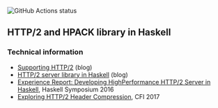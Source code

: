 ![GitHub Actions status](https://github.com/kazu-yamamoto/http2/workflows/Haskell%20CI/badge.svg)

## HTTP/2 and HPACK library in Haskell

### Technical information

- [Supporting HTTP/2](https://www.yesodweb.com/blog/2015/07/http2) (blog)
- [HTTP/2 server library in Haskell](https://kazu-yamamoto.hatenablog.jp/entry/2019/06/21/124224) (blog)
- [Experience Report: Developing HighPerformance HTTP/2 Server in Haskell](http://www.mew.org/~kazu/doc/paper/http2-haskell-2016.pdf), Haskell Symposium 2016
- [Exploring HTTP/2 Header Compression](https://www.mew.org/~kazu/doc/paper/hpack-2017.pdf), CFI 2017
